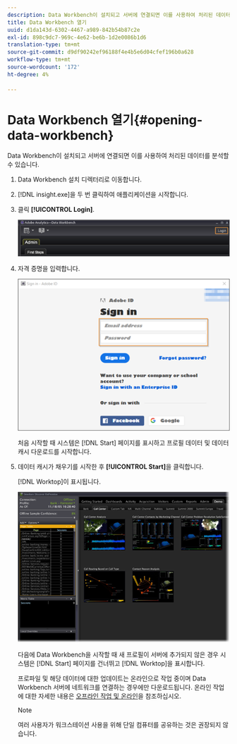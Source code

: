 ```yaml
---
description: Data Workbench이 설치되고 서버에 연결되면 이를 사용하여 처리된 데이터를 분석할 수 있습니다.
title: Data Workbench 열기
uuid: d1da143d-6302-4467-a989-842b54b87c2e
exl-id: 898c9dc7-969c-4e62-be6b-1d2e0086b1d6
translation-type: tm+mt
source-git-commit: d9df90242ef96188f4e4b5e6d04cfef196b0a628
workflow-type: tm+mt
source-wordcount: '172'
ht-degree: 4%

---
```


# Data Workbench 열기{#opening-data-workbench}

Data Workbench이 설치되고 서버에 연결되면 이를 사용하여 처리된 데이터를 분석할 수 있습니다.

1. Data Workbench 설치 디렉터리로 이동합니다.
1. [!DNL insight.exe]을 두 번 클릭하여 애플리케이션을 시작합니다.
1. 클릭 **[!UICONTROL Login]**.

   ![](assets/dwb_login.png)

1. 자격 증명을 입력합니다.

   ![](assets/dwb_signin.png)

   처음 시작할 때 시스템은 [!DNL Start] 페이지를 표시하고 프로필 데이터 및 데이터 캐시 다운로드를 시작합니다.

1. 데이터 캐시가 채우기를 시작한 후 **[!UICONTROL Start]**&#x200B;을 클릭합니다.

   [!DNL Worktop]이 표시됩니다.

   ![](assets/wtp_open.png)

   다음에 Data Workbench을 시작할 때 새 프로필이 서버에 추가되지 않은 경우 시스템은 [!DNL Start] 페이지를 건너뛰고 [!DNL Worktop]을 표시합니다.

   프로파일 및 해당 데이터에 대한 업데이트는 온라인으로 작업 중이며 Data Workbench 서버에 네트워크를 연결하는 경우에만 다운로드됩니다. 온라인 작업에 대한 자세한 내용은 [오프라인 작업 및 온라인](../../home/c-get-started/c-off-on.md#concept-cef8758ede044b18b3558376c5eb9f54)을 참조하십시오.

   >[!NOTE]
   >
   >여러 사용자가 워크스테이션 사용을 위해 단일 컴퓨터를 공유하는 것은 권장되지 않습니다.
